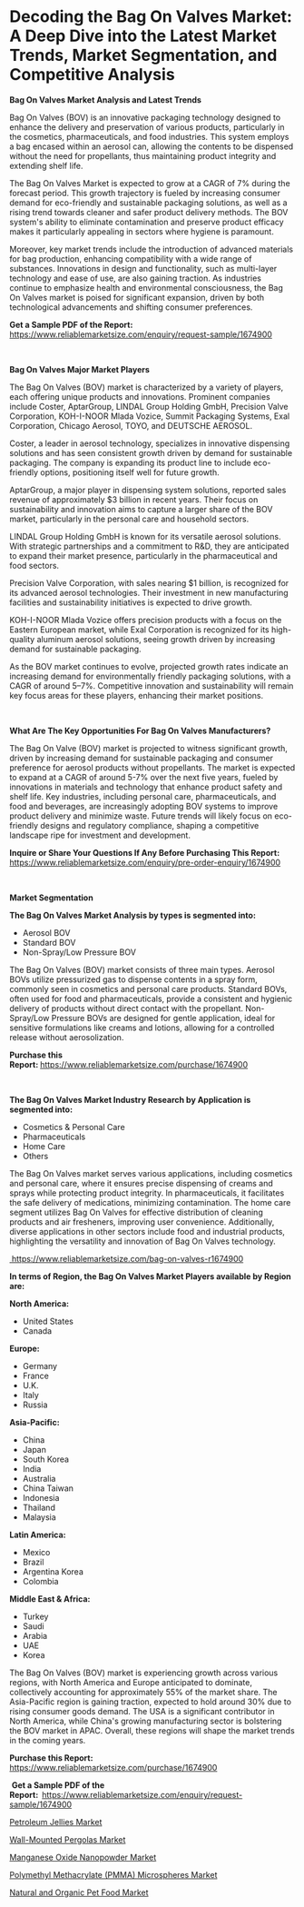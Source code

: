 <p><h1>Decoding the Bag On Valves Market: A Deep Dive into the Latest Market Trends, Market Segmentation, and Competitive Analysis</h1></p><p><strong>Bag On Valves Market Analysis and Latest Trends</strong></p>
<p><p>Bag On Valves (BOV) is an innovative packaging technology designed to enhance the delivery and preservation of various products, particularly in the cosmetics, pharmaceuticals, and food industries. This system employs a bag encased within an aerosol can, allowing the contents to be dispensed without the need for propellants, thus maintaining product integrity and extending shelf life.</p><p>The Bag On Valves Market is expected to grow at a CAGR of 7% during the forecast period. This growth trajectory is fueled by increasing consumer demand for eco-friendly and sustainable packaging solutions, as well as a rising trend towards cleaner and safer product delivery methods. The BOV system's ability to eliminate contamination and preserve product efficacy makes it particularly appealing in sectors where hygiene is paramount.</p><p>Moreover, key market trends include the introduction of advanced materials for bag production, enhancing compatibility with a wide range of substances. Innovations in design and functionality, such as multi-layer technology and ease of use, are also gaining traction. As industries continue to emphasize health and environmental consciousness, the Bag On Valves market is poised for significant expansion, driven by both technological advancements and shifting consumer preferences.</p></p>
<p><strong>Get a Sample PDF of the Report:&nbsp;</strong> <a href="https://www.reliablemarketsize.com/enquiry/request-sample/1674900?utm_campaign=1105&utm_medium=2&utm_source=Github&utm_content=ia&utm_term=10102024&utm_id=bag-on-valves">https://www.reliablemarketsize.com/enquiry/request-sample/1674900</a></p>
<p>&nbsp;</p>
<p><strong>Bag On Valves Major Market Players</strong></p>
<p><p>The Bag On Valves (BOV) market is characterized by a variety of players, each offering unique products and innovations. Prominent companies include Coster, AptarGroup, LINDAL Group Holding GmbH, Precision Valve Corporation, KOH-I-NOOR Mlada Vozice, Summit Packaging Systems, Exal Corporation, Chicago Aerosol, TOYO, and DEUTSCHE AEROSOL.</p><p>Coster, a leader in aerosol technology, specializes in innovative dispensing solutions and has seen consistent growth driven by demand for sustainable packaging. The company is expanding its product line to include eco-friendly options, positioning itself well for future growth.</p><p>AptarGroup, a major player in dispensing system solutions, reported sales revenue of approximately $3 billion in recent years. Their focus on sustainability and innovation aims to capture a larger share of the BOV market, particularly in the personal care and household sectors.</p><p>LINDAL Group Holding GmbH is known for its versatile aerosol solutions. With strategic partnerships and a commitment to R&D, they are anticipated to expand their market presence, particularly in the pharmaceutical and food sectors.</p><p>Precision Valve Corporation, with sales nearing $1 billion, is recognized for its advanced aerosol technologies. Their investment in new manufacturing facilities and sustainability initiatives is expected to drive growth.</p><p>KOH-I-NOOR Mlada Vozice offers precision products with a focus on the Eastern European market, while Exal Corporation is recognized for its high-quality aluminum aerosol solutions, seeing growth driven by increasing demand for sustainable packaging. </p><p>As the BOV market continues to evolve, projected growth rates indicate an increasing demand for environmentally friendly packaging solutions, with a CAGR of around 5–7%. Competitive innovation and sustainability will remain key focus areas for these players, enhancing their market positions.</p></p>
<p>&nbsp;</p>
<p><strong>What Are The Key Opportunities For Bag On Valves Manufacturers?</strong></p>
<p><p>The Bag On Valve (BOV) market is projected to witness significant growth, driven by increasing demand for sustainable packaging and consumer preference for aerosol products without propellants. The market is expected to expand at a CAGR of around 5-7% over the next five years, fueled by innovations in materials and technology that enhance product safety and shelf life. Key industries, including personal care, pharmaceuticals, and food and beverages, are increasingly adopting BOV systems to improve product delivery and minimize waste. Future trends will likely focus on eco-friendly designs and regulatory compliance, shaping a competitive landscape ripe for investment and development.</p></p>
<p><strong>Inquire or Share Your Questions If Any Before Purchasing This Report:</strong> <a href="https://www.reliablemarketsize.com/enquiry/pre-order-enquiry/1674900?utm_campaign=1105&utm_medium=2&utm_source=Github&utm_content=ia&utm_term=10102024&utm_id=bag-on-valves">https://www.reliablemarketsize.com/enquiry/pre-order-enquiry/1674900</a></p>
<p>&nbsp;</p>
<p><strong>Market Segmentation</strong></p>
<p><strong>The Bag On Valves Market Analysis by types is segmented into:</strong></p>
<p><ul><li>Aerosol BOV</li><li>Standard BOV</li><li>Non-Spray/Low Pressure BOV</li></ul></p>
<p><p>The Bag On Valves (BOV) market consists of three main types. Aerosol BOVs utilize pressurized gas to dispense contents in a spray form, commonly seen in cosmetics and personal care products. Standard BOVs, often used for food and pharmaceuticals, provide a consistent and hygienic delivery of products without direct contact with the propellant. Non-Spray/Low Pressure BOVs are designed for gentle application, ideal for sensitive formulations like creams and lotions, allowing for a controlled release without aerosolization.</p></p>
<p><strong>Purchase this Report:&nbsp;</strong><a href="https://www.reliablemarketsize.com/purchase/1674900?utm_campaign=1105&utm_medium=2&utm_source=Github&utm_content=ia&utm_term=10102024&utm_id=bag-on-valves">https://www.reliablemarketsize.com/purchase/1674900</a></p>
<p>&nbsp;</p>
<p><strong>The Bag On Valves Market Industry Research by Application is segmented into:</strong></p>
<p><ul><li>Cosmetics & Personal Care</li><li>Pharmaceuticals</li><li>Home Care</li><li>Others</li></ul></p>
<p><p>The Bag On Valves market serves various applications, including cosmetics and personal care, where it ensures precise dispensing of creams and sprays while protecting product integrity. In pharmaceuticals, it facilitates the safe delivery of medications, minimizing contamination. The home care segment utilizes Bag On Valves for effective distribution of cleaning products and air fresheners, improving user convenience. Additionally, diverse applications in other sectors include food and industrial products, highlighting the versatility and innovation of Bag On Valves technology.</p></p>
<p><a href="https://www.reliablemarketsize.com/bag-on-valves-r1674900?utm_campaign=1105&utm_medium=2&utm_source=Github&utm_content=ia&utm_term=10102024&utm_id=bag-on-valves">&nbsp;https://www.reliablemarketsize.com/bag-on-valves-r1674900</a></p>
<p><strong>In terms of Region, the Bag On Valves Market Players available by Region are:</strong></p>
<p>
    <p> <strong> North America: </strong>
        <ul>
            <li>United States</li>
            <li>Canada</li>
        </ul>
        </p> 
    <p> <strong> Europe: </strong>
        <ul>
            <li>Germany</li>
            <li>France</li>
            <li>U.K.</li>
            <li>Italy</li>
            <li>Russia</li>
        </ul>
        </p> 
    <p> <strong> Asia-Pacific: </strong>
        <ul>
            <li>China</li>
            <li>Japan</li>
            <li>South Korea</li>
            <li>India</li>
            <li>Australia</li>
            <li>China Taiwan</li>
            <li>Indonesia</li>
            <li>Thailand</li>
            <li>Malaysia</li>
        </ul>
        </p> 
    <p> <strong> Latin America: </strong>
        <ul>
            <li>Mexico</li>
            <li>Brazil</li>
            <li>Argentina Korea</li>
            <li>Colombia</li>
        </ul>
        </p> 
    <p> <strong> Middle East & Africa: </strong>
        <ul>
            <li>Turkey</li>
            <li>Saudi</li>
            <li>Arabia</li>
            <li>UAE</li>
            <li>Korea</li>
        </ul>
    </p>
    </p>
<p><p>The Bag On Valves (BOV) market is experiencing growth across various regions, with North America and Europe anticipated to dominate, collectively accounting for approximately 55% of the market share. The Asia-Pacific region is gaining traction, expected to hold around 30% due to rising consumer goods demand. The USA is a significant contributor in North America, while China's growing manufacturing sector is bolstering the BOV market in APAC. Overall, these regions will shape the market trends in the coming years.</p></p>
<p><strong>Purchase this Report: </strong><a href="https://www.reliablemarketsize.com/purchase/1674900?utm_campaign=1105&utm_medium=2&utm_source=Github&utm_content=ia&utm_term=10102024&utm_id=bag-on-valves">https://www.reliablemarketsize.com/purchase/1674900</a></p>
<p>&nbsp;<strong>Get a Sample PDF of the Report:&nbsp;&nbsp;</strong><a href="https://www.reliablemarketsize.com/enquiry/request-sample/1674900?utm_campaign=1105&utm_medium=2&utm_source=Github&utm_content=ia&utm_term=10102024&utm_id=bag-on-valves">https://www.reliablemarketsize.com/enquiry/request-sample/1674900</a></p>
<p><strong></strong></p>
<p><p><a href="https://www.linkedin.com/pulse/petroleum-jellies-market-size-growth-industry-analysis-segmentation-rtyee?utm_campaign=1105&utm_medium=2&utm_source=Github&utm_content=ia&utm_term=10102024&utm_id=bag-on-valves">Petroleum Jellies Market</a></p><p><a href="https://github.com/wincedvaunebx6/Market-Research-Report-List-1/blob/main/wall-mounted-pergolas-market.md?utm_campaign=1105&utm_medium=2&utm_source=Github&utm_content=ia&utm_term=10102024&utm_id=bag-on-valves">Wall-Mounted Pergolas Market</a></p><p><a href="https://www.linkedin.com/pulse/manganese-oxide-nanopowder-market-growth-outlook-from-2024-2031-dvkge?utm_campaign=1105&utm_medium=2&utm_source=Github&utm_content=ia&utm_term=10102024&utm_id=bag-on-valves">Manganese Oxide Nanopowder Market</a></p><p><a href="https://github.com/cleora2ime/Market-Research-Report-List-1/blob/main/polymethyl-methacrylate-pmma-microspheres-market.md?utm_campaign=1105&utm_medium=2&utm_source=Github&utm_content=ia&utm_term=10102024&utm_id=bag-on-valves">Polymethyl Methacrylate (PMMA) Microspheres Market</a></p><p><a href="https://issuu.com/reportprime-2/docs/natural-and-organic-pet-food-market_3ffc12a01216df?utm_campaign=1105&utm_medium=2&utm_source=Github&utm_content=ia&utm_term=10102024&utm_id=bag-on-valves">Natural and Organic Pet Food Market</a></p></p>